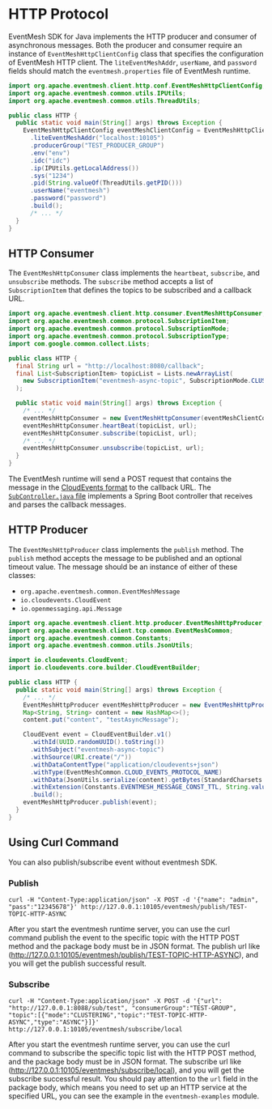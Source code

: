 # HTTP Protocol

EventMesh SDK for Java implements the HTTP producer and consumer of asynchronous messages. Both the producer and consumer require an instance of `EventMeshHttpClientConfig` class that specifies the configuration of EventMesh HTTP client. The `liteEventMeshAddr`, `userName`, and `password` fields should match the `eventmesh.properties` file of EventMesh runtime.

```java
import org.apache.eventmesh.client.http.conf.EventMeshHttpClientConfig;
import org.apache.eventmesh.common.utils.IPUtils;
import org.apache.eventmesh.common.utils.ThreadUtils;

public class HTTP {
  public static void main(String[] args) throws Exception {
    EventMeshHttpClientConfig eventMeshClientConfig = EventMeshHttpClientConfig.builder()
      .liteEventMeshAddr("localhost:10105")
      .producerGroup("TEST_PRODUCER_GROUP")
      .env("env")
      .idc("idc")
      .ip(IPUtils.getLocalAddress())
      .sys("1234")
      .pid(String.valueOf(ThreadUtils.getPID()))
      .userName("eventmesh")
      .password("password")
      .build();
      /* ... */
  }
}
```

## HTTP Consumer

The `EventMeshHttpConsumer` class implements the `heartbeat`, `subscribe`, and `unsubscribe` methods. The `subscribe` method accepts a list of `SubscriptionItem` that defines the topics to be subscribed and a callback URL.

```java
import org.apache.eventmesh.client.http.consumer.EventMeshHttpConsumer;
import org.apache.eventmesh.common.protocol.SubscriptionItem;
import org.apache.eventmesh.common.protocol.SubscriptionMode;
import org.apache.eventmesh.common.protocol.SubscriptionType;
import com.google.common.collect.Lists;

public class HTTP {
  final String url = "http://localhost:8080/callback";
  final List<SubscriptionItem> topicList = Lists.newArrayList(
    new SubscriptionItem("eventmesh-async-topic", SubscriptionMode.CLUSTERING, SubscriptionType.ASYNC)
  );

  public static void main(String[] args) throws Exception {
    /* ... */
    eventMeshHttpConsumer = new EventMeshHttpConsumer(eventMeshClientConfig);
    eventMeshHttpConsumer.heartBeat(topicList, url);
    eventMeshHttpConsumer.subscribe(topicList, url);
    /* ... */
    eventMeshHttpConsumer.unsubscribe(topicList, url);
  }
}
```

The EventMesh runtime will send a POST request that contains the message in the [CloudEvents format](https://github.com/cloudevents/spec) to the callback URL. The [`SubController.java` file](https://github.com/apache/eventmesh/r/eventmesh-examples/src/main/java/org/apache/eventmesh/http/demo/sub/controller/SubController.java) implements a Spring Boot controller that receives and parses the callback messages.

## HTTP Producer

The `EventMeshHttpProducer` class implements the `publish` method. The `publish` method accepts the message to be published and an optional timeout value. The message should be an instance of either of these classes:

- `org.apache.eventmesh.common.EventMeshMessage`
- `io.cloudevents.CloudEvent`
- `io.openmessaging.api.Message`

```java
import org.apache.eventmesh.client.http.producer.EventMeshHttpProducer;
import org.apache.eventmesh.client.tcp.common.EventMeshCommon;
import org.apache.eventmesh.common.Constants;
import org.apache.eventmesh.common.utils.JsonUtils;

import io.cloudevents.CloudEvent;
import io.cloudevents.core.builder.CloudEventBuilder;

public class HTTP {
  public static void main(String[] args) throws Exception {
    /* ... */
    EventMeshHttpProducer eventMeshHttpProducer = new EventMeshHttpProducer(eventMeshClientConfig);
    Map<String, String> content = new HashMap<>();
    content.put("content", "testAsyncMessage");

    CloudEvent event = CloudEventBuilder.v1()
      .withId(UUID.randomUUID().toString())
      .withSubject("eventmesh-async-topic")
      .withSource(URI.create("/"))
      .withDataContentType("application/cloudevents+json")
      .withType(EventMeshCommon.CLOUD_EVENTS_PROTOCOL_NAME)
      .withData(JsonUtils.serialize(content).getBytes(StandardCharsets.UTF_8))
      .withExtension(Constants.EVENTMESH_MESSAGE_CONST_TTL, String.valueOf(4 * 1000))
      .build();
    eventMeshHttpProducer.publish(event);
  }
}
```

## Using Curl Command

You can also publish/subscribe event without eventmesh SDK.

### Publish

```shell
curl -H "Content-Type:application/json" -X POST -d '{"name": "admin", "pass":"12345678"}' http://127.0.0.1:10105/eventmesh/publish/TEST-TOPIC-HTTP-ASYNC
```

After you start the eventmesh runtime server, you can use the curl command publish the event to the specific topic with the HTTP POST method and the package body must be in JSON format. The publish url like (http://127.0.0.1:10105/eventmesh/publish/TEST-TOPIC-HTTP-ASYNC), and you will get the publish successful result.

### Subscribe

```shell
curl -H "Content-Type:application/json" -X POST -d '{"url": "http://127.0.0.1:8088/sub/test", "consumerGroup":"TEST-GROUP", "topic":[{"mode":"CLUSTERING","topic":"TEST-TOPIC-HTTP-ASYNC","type":"ASYNC"}]}' http://127.0.0.1:10105/eventmesh/subscribe/local
```

After you start the eventmesh runtime server, you can use the curl command to subscribe the specific topic list with the HTTP POST method, and the package body must be in JSON format. The subscribe url like (http://127.0.0.1:10105/eventmesh/subscribe/local), and you will get the subscribe successful result. You should pay attention to the `url` field in the package body, which means you need to set up an HTTP service at the specified URL, you can see the example in the `eventmesh-examples` module.

